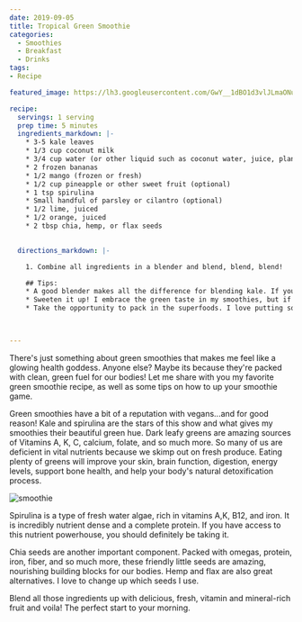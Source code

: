```yaml
---
date: 2019-09-05
title: Tropical Green Smoothie
categories:
  - Smoothies
  - Breakfast
  - Drinks
tags:
- Recipe

featured_image: https://lh3.googleusercontent.com/GwY__1dBO1d3vlJLmaONuBTzLNeaP6tZMP1R-12BybVV8baih81ynnwz7GmgZPMo7aBpyt2CwJs9GtjF-NwbJXLjFmQMOZBhK0s0Ipy6IGBNHrnPQtfNk6V2DgQuENJZut7y23j4Ho4=w2400

recipe:
  servings: 1 serving
  prep time: 5 minutes
  ingredients_markdown: |-
    * 3-5 kale leaves
    * 1/3 cup coconut milk
    * 3/4 cup water (or other liquid such as coconut water, juice, plant milk, etc.)
    * 2 frozen bananas
    * 1/2 mango (frozen or fresh)
    * 1/2 cup pineapple or other sweet fruit (optional)
    * 1 tsp spirulina
    * Small handful of parsley or cilantro (optional)
    * 1/2 lime, juiced
    * 1/2 orange, juiced
    * 2 tbsp chia, hemp, or flax seeds
    

  directions_markdown: |-

    1. Combine all ingredients in a blender and blend, blend, blend!

    ## Tips:
    * A good blender makes all the difference for blending kale. If your blender is dull or low power, blend for a long time or you're going to end up with a smoothie that requires a little chewing.
    * Sweeten it up! I embrace the green taste in my smoothies, but if the flavor is too overpowering, try adding a couple of dates or some extra sweet fruit like pineapple or peaches.
    * Take the opportunity to pack in the superfoods. I love putting so many "superfoods" in my breakfast that I'm set for the day. Try adding some medicinal mushrooms, dried herb powder, fresh herbs, ginger, turmeric, or whatever you fancy for an added punch.

 

---
```

There's just something about green smoothies that makes me feel like a glowing health goddess. Anyone else? Maybe its because they're packed with clean, green fuel for our bodies! Let me share with you my favorite green smoothie recipe, as well as some tips on how to up your smoothie game.

Green smoothies have a bit of a reputation with vegans...and for good reason! Kale and spirulina are the stars of this show and what gives my smoothies their beautiful green hue. Dark leafy greens are amazing sources of Vitamins A, K, C, calcium, folate, and so much more. So many of us are deficient in vital nutrients because we skimp out on fresh produce. Eating plenty of greens will improve your skin, brain function, digestion, energy levels, support bone health, and help your body's natural detoxification process.

![smoothie](https://lh3.googleusercontent.com/jKFYL_zYR4YeC47RsN1uXWMpJiTW1Ua7trqtKMw3pcpgbWlpKA3xnWSztMyU2bgzvVEZwbnke1ciTMMG74Woa2KWenriFIy_xSsHfvoBc9bLR1AtlZUGnkjToHR6EulGgzTli_x_miw=w2400)

Spirulina is a type of fresh water algae, rich in vitamins A,K, B12, and iron. It is incredibly nutrient dense and a complete protein. If you have access to this nutrient powerhouse, you should definitely be taking it.

Chia seeds are another important component. Packed with omegas, protein, iron, fiber, and so much more, these friendly little seeds are amazing, nourishing building blocks for our bodies. Hemp and flax are also great alternatives. I love to change up which seeds I use.

Blend all those ingredients up with delicious, fresh, vitamin and mineral-rich fruit and voila! The perfect start to your morning.

